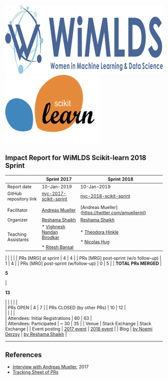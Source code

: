 
<p float="left">
  <img src="../assets/images/blue_logo_full.png" width="800" height="220"/>
  <img src="../assets/images/scikit-learn-logo.png"  width="300" height="220"/> 
</p>
<p>
</p>

## Impact Report for WiMLDS Scikit-learn 2018 Sprint

|                                       | Sprint 2017   | Sprint 2018   |
|---------------------------------------|---------------|---------------|
| Report date                           | 10-Jan-2019   | 10-Jan-2019   |
| GitHub repository link                | [nyc-2017-scikit-sprint](https://github.com/WiMLDS/nyc-2017-scikit-sprint)| [nyc-2018-scikit-sprint](https://github.com/WiMLDS/nyc-2018-scikit-sprint)     |
|                                       |               |           |
| Facilitator    | [Andreas Mueller](https://twitter.com/amuellerml)   |[Andreas Mueller] (https://twitter.com/amuellerml)          |
| Organizer      | [Reshama Shaikh](https://twitter.com/reshamas)   | [Reshama Shaikh](https://twitter.com/reshamas)              |
| Teaching Assistants                   | * [Vighnesh Nandan Birodkar](https://www.linkedin.com/in/vighnesh-birodkar-71b7818/) <p> </p> * [Ritesh Bansal](https://www.linkedin.com/in/ritesh-bansal/) | * [Theodora Hinkle](https://www.linkedin.com/in/theodora-hinkle-5b80a238/) <p> </p> * [Nicolas Hug](https://www.linkedin.com/in/nicolas-hug/) |

|                                       |               |           |
| PRs [MRG] at sprint                   | 4                                                                                                                                                  | 4                                                                                                                                    |
| PRs [MRG] post-sprint (w/o follow-up) | 1                                                                                                                                                  | 4                                                                                                                                    |
| PRs [MRG] post-sprint (w/follow-up)   | 0                                                                                                                                                  | 5                                                                                                                                    |
| **TOTAL PRs MERGED**                 |  <p> </p>  **5** <p> </p>  |  <p> </p>  **13**    <p> </p>      |
|                                      |      |         |                                                                       
| PRs OPEN                             | 4    | 7       |
| PRs CLOSED (by other PRs)            | 10   | 12      |  
|                                      |      |         |   
| Attendees:  Initial Registrations    | 60   | 63      |                                                                                   
| Attendees:  Participated             | ~ 30 | 35      | 
| Venue                                | Stack Exchange  | Stack Exchange    |
| Event posting                         | [2017 event]() | [2018 event]() |
| Blog                                  | [by Noemi Derzsy](http://wimlds.org/noemi-derzsy-scikit-learn-sprint/)  | [by Reshama Shaikh](https://reshamas.github.io/highlights-from-the-2018-NYC-WiMLDS-scikit-sprint/)  |

---
## References
- [Interview with Andreas Mueller](http://mlconf.com/interview-andreas-muller-lecturer-columbia-university-core-contributor-scikit-learn-reshama-shaikh/), 2017
- [Tracking Sheet of PRs](https://docs.google.com/spreadsheets/d/1hG_jmvib6zy3exdLUF_grb4ix5YaFpcwuKtRRYaoBPM/edit?usp=sharing)
